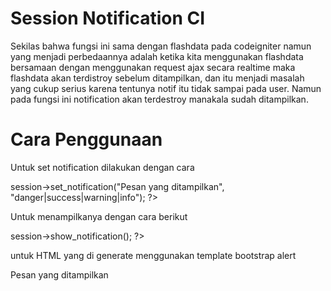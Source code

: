 Session Notification CI
=======================
Sekilas bahwa fungsi ini sama dengan flashdata pada codeigniter
namun yang menjadi perbedaannya adalah ketika kita menggunakan flashdata bersamaan dengan menggunakan request ajax secara realtime 
maka flashdata akan terdistroy sebelum ditampilkan, dan itu menjadi masalah yang cukup serius karena tentunya notif itu tidak sampai
pada user. Namun pada fungsi ini notification akan terdestroy manakala sudah ditampilkan.

Cara Penggunaan
=================
Untuk set notification dilakukan dengan cara
<?php $this->session->set_notification("Pesan yang ditampilkan", "danger|success|warning|info"); ?>

Untuk menampilkanya dengan cara berikut
<?php echo $this->session->show_notification(); ?>

untuk HTML yang di generate menggunakan template bootstrap alert
<div class="alert alert-danger|success|warning|info">Pesan yang ditampilkan</div>

